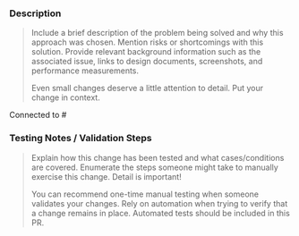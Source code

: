 ### Description

> Include a brief description of the problem being solved and why this
> approach was chosen. Mention risks or shortcomings with this solution.
> Provide relevant background information such as the associated issue, links
> to design documents, screenshots, and performance measurements.
>
> Even small changes deserve a little attention to detail. Put your change in
> context.

Connected to #

### Testing Notes / Validation Steps

> Explain how this change has been tested and what cases/conditions are
> covered. Enumerate the steps someone might take to manually exercise this
> change. Detail is important!
>
> You can recommend one-time manual testing when someone validates your
> changes. Rely on automation when trying to verify that a change remains in
> place. Automated tests should be included in this PR.
